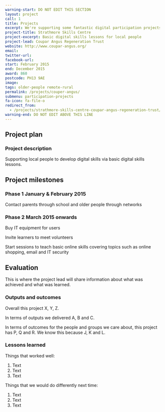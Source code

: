 ```yaml
---
warning-start: DO NOT EDIT THIS SECTION
layout: project
call: 1
title: Projects
excerpt: We're supporting some fantastic digital participation projects. Here are their stories.
project-title: Strathmore Skills Centre
project-excerpt: Basic digital skills lessons for local people
project-lead: Coupar Angus Regeneration Trust
website: http://www.coupar-angus.org/
email:
twitter-url:
facebook-url:
start: February 2015
end: December 2015
award: 860
postcode: PH13 9AE
image:
tags: older-people remote-rural
permalink: /projects/couper-angus/
submenu: participation-projects
fa-icon: fa-file-o
redirect_from:
  - /projects/strathmore-skills-centre-coupar-angus-regeneration-trust/
warning-end: DO NOT EDIT ABOVE THIS LINE
---
```


## Project plan

### Project description

Supporting local people to develop digital skills via basic digital skills lessons.


## Project milestones

### Phase 1 January & February 2015

Contact parents through school and older people through networks

### Phase 2 March 2015 onwards

Buy IT equipment for users

Invite learners to meet volunteers

Start sessions to teach basic online skills covering topics such as online shopping, email and IT security


## Evaluation

This is where the project lead will share information about what was achieved and what was learned.

### Outputs and outcomes

Overall this project X, Y, Z.

In terms of outputs we delivered A, B and C.

In terms of outcomes for the people and groups we care about, this project has P, Q and R. We know this because J, K and L.

### Lessons learned

Things that worked well:

1. Text
2. Text
3. Text

Things that we would do differently next time:

1. Text
2. Text
3. Text
